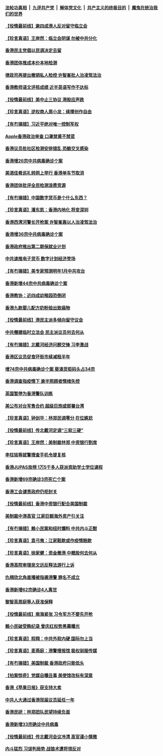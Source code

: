 ####  [法轮功真相](../../../../basic/blob/master/README.md?t=08230531) &nbsp;|&nbsp; [九评共产党](../../../../9ping.md/blob/master/README.md?t=08230531) &nbsp;|&nbsp; [解体党文化](../../../../jtdwh.md/blob/master/README.md?t=08230531)  &nbsp;|&nbsp; [共产主义的终极目的](../../../../gczydzjmd.md/blob/master/README.md?t=08230531) &nbsp;|&nbsp; [魔鬼在统治我们的世界](../../../../mgztzwmdsj.md/blob/master/README.md?t=08230531) 

#### [【役情最前线】逾四成港人反对留守临立会](../pages/nsc415/n12349227.md?t=08230531) 

#### [【珍言真语】王岸然：临立会阴谋 勿被中共分化](../pages/nsc415/n12348254.md?t=08230531) 

#### [香港民主党倡以民调决定去留](../pages/nsc415/n12346924.md?t=08230531) 

#### [香港团体推成本价本地检测](../pages/nsc415/n12346975.md?t=08230531) 

#### [律政司再提出撤销私人检控 许智峯批人治凌驾法治](../pages/nsc415/n12346961.md?t=08230531) 

#### [香港教师语文评核成绩 近半英语写作不达标](../pages/nsc415/n12346947.md?t=08230531) 

#### [【役情最前线】美中止三协议 港股应声跌](../pages/nsc415/n12346747.md?t=08230531) 

#### [【珍言真语】逆权商人周小龙：续撑创作自由](../pages/nsc415/n12345558.md?t=08230531) 

#### [【有冇搞错】习近平绝对唯一控制军权](../pages/nsc415/n12346129.md?t=08230531) 

#### [Apple香港政治审查 口罩禁黄不禁蓝](../pages/nsc415/n12345405.md?t=08230531) 

#### [香港议员批社区检测安排错乱 恐酿交叉感染](../pages/nsc415/n12344073.md?t=08230531) 

#### [香港增26宗中共病毒确诊个案](../pages/nsc415/n12344105.md?t=08230531) 

#### [美酒佳肴巡礼转网上举行 香港单车节取消](../pages/nsc415/n12344091.md?t=08230531) 

#### [香港团体批评全民检测浪费资源](../pages/nsc415/n12344045.md?t=08230531) 

#### [【有冇搞错】中国数字货币是个什么东西？](../pages/nsc415/n12343188.md?t=08230531) 

#### [【珍言真语】潘东凯：香港内地化 将变深圳](../pages/nsc415/n12342912.md?t=08230531) 

#### [香港西湾河警长开枪案 许智峯轰以人治凌驾法治](../pages/nsc415/n12341256.md?t=08230531) 

#### [香港增36宗中共病毒确诊个案](../pages/nsc415/n12341243.md?t=08230531) 

#### [香港政府推出第二期保就业计划](../pages/nsc415/n12341217.md?t=08230531) 

#### [中共速推电子货币 数字计划经济登场](../pages/nsc415/n12341038.md?t=08230531) 

#### [【有冇搞错】美专家预测明年1月中共攻台](../pages/nsc415/n12340576.md?t=08230531) 

#### [香港新增44宗中共病毒确诊个案](../pages/nsc415/n12338694.md?t=08230531) 

#### [香港教协：近四成幼稚园恐倒闭](../pages/nsc415/n12338689.md?t=08230531) 

#### [香港九款婴儿配方奶粉验出致癌物](../pages/nsc415/n12338672.md?t=08230531) 

#### [【役情最前线】港民主派多倾向留守议会](../pages/nsc415/n12338214.md?t=08230531) 

#### [中共僭建临时立法会 民主派议员何去何从](../pages/nsc415/n12338347.md?t=08230531) 

#### [【有冇搞错】北戴河经济问题交锋 习李激战](../pages/nsc415/n12338004.md?t=08230531) 

#### [香港区议员促食环街市续减租半年](../pages/nsc415/n12336045.md?t=08230531) 

#### [增74宗中共病毒确诊个案 葵涌货柜码头占34宗](../pages/nsc415/n12336068.md?t=08230531) 

#### [香港调查指疫情下 逾半照顾者情绪失控](../pages/nsc415/n12336060.md?t=08230531) 

#### [英国暂停为香港警队训练](../pages/nsc415/n12336034.md?t=08230531) 

#### [美公布对台军售合约 超级巨炮或部署台湾](../pages/nsc415/n12335764.md?t=08230531) 

#### [【珍言真语】钟剑华：林郑民调零分 在位尴尬](../pages/nsc415/n12334824.md?t=08230531) 

#### [【役情最前线】传北戴河定调“三软三硬”](../pages/nsc415/n12331648.md?t=08230531) 

#### [【珍言真语】王岸然：美制裁林郑 中资银行割席](../pages/nsc415/n12331020.md?t=08230531) 

#### [李柱铭等就警搜查手机令提复核](../pages/nsc415/n12329686.md?t=08230531) 

#### [香港JUPAS放榜 1万5千多人获派资助学士学位课程](../pages/nsc415/n12329664.md?t=08230531) 

#### [香港新增69宗确诊3宗死亡个案](../pages/nsc415/n12329565.md?t=08230531) 

#### [香港工会谴责政府仍拒封关](../pages/nsc415/n12329497.md?t=08230531) 

#### [【役情最前线】香港中资银行配合美国制裁](../pages/nsc415/n12328831.md?t=08230531) 

#### [美制裁中港高官 江家巨额海外资产引关注](../pages/nsc415/n12329194.md?t=08230531) 

#### [【有冇搞错】赖小民案和纽时爆料 中共内斗正酣](../pages/nsc415/n12328653.md?t=08230531) 

#### [【珍言真语】袁弓夷：江家赃款或作疫情赔款](../pages/nsc415/n12328087.md?t=08230531) 

#### [【珍言真语】徐家健：资金撤港 中概股何去何从](../pages/nsc415/n12326823.md?t=08230531) 

#### [香港高院审理吴文远反释法游行上诉](../pages/nsc415/n12326711.md?t=08230531) 

#### [仇栩欣北角直播被指袭港警 罪名不成立](../pages/nsc415/n12326682.md?t=08230531) 

#### [香港新增62宗确诊4人离世](../pages/nsc415/n12326671.md?t=08230531) 

#### [黎智英周庭等人获准保释](../pages/nsc415/n12326639.md?t=08230531) 

#### [【役情最前线】南海紧张 习令军方不要先开枪](../pages/nsc415/n12326220.md?t=08230531) 

#### [赖小民破受贿纪录 曾庆红权势黑幕曝光](../pages/nsc415/n12326429.md?t=08230531) 

#### [【珍言真语】程翔：中共外软内硬 国际勿上当](../pages/nsc415/n12326075.md?t=08230531) 

#### [【珍言真语】麦燕庭：港警搜报馆 极权驯服传媒](../pages/nsc415/n12325564.md?t=08230531) 

#### [【有冇搞错】美国制裁 香港政府只能低头](../pages/nsc415/n12325848.md?t=08230531) 

#### [【拍案惊奇】党媒自曝丑事 美使馆改标有深意](../pages/nsc415/n12324154.md?t=08230531) 

#### [香港《苹果日报》获支持大卖](../pages/nsc415/n12323948.md?t=08230531) 

#### [中共人大通过香港现届议员延任一年](../pages/nsc415/n12323941.md?t=08230531) 

#### [香港民研：林郑团队民望持续负面](../pages/nsc415/n12323926.md?t=08230531) 

#### [香港新增33宗确诊中共病毒](../pages/nsc415/n12323908.md?t=08230531) 

#### [【役情最前线】传北戴河会议冷清 高官谨小慎微](../pages/nsc415/n12323367.md?t=08230531) 

#### [内斗猛烈 习误判局势 战狼术遭将领反对](../pages/nsc415/n12323838.md?t=08230531) 

